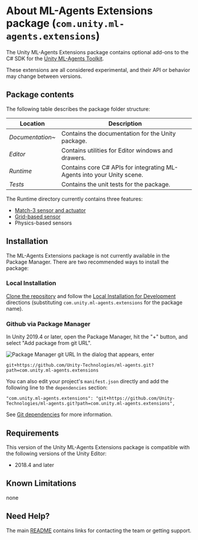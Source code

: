 # About ML-Agents Extensions package (`com.unity.ml-agents.extensions`)

The Unity ML-Agents Extensions package contains optional add-ons to the C# SDK for the
[Unity ML-Agents Toolkit](https://github.com/Unity-Technologies/ml-agents).

These extensions are all considered experimental, and their API or behavior
may change between versions.


## Package contents

The following table describes the package folder structure:

| **Location**     | **Description**                                                        |
| ---------------- | ---------------------------------------------------------------------- |
| _Documentation~_ | Contains the documentation for the Unity package.                      |
| _Editor_         | Contains utilities for Editor windows and drawers.                     |
| _Runtime_        | Contains core C# APIs for integrating ML-Agents into your Unity scene. |
| _Tests_          | Contains the unit tests for the package.                               |

The Runtime directory currently contains three features:
 * [Match-3 sensor and actuator](Match3.md)
 * [Grid-based sensor](Grid-Sensor.md)
 * Physics-based sensors

## Installation
The ML-Agents Extensions package is not currently available in the Package Manager. There are two
recommended ways to install the package:

### Local Installation
[Clone the repository](https://github.com/Unity-Technologies/ml-agents/tree/release_12_docs/docs/Installation.md#clone-the-ml-agents-toolkit-repository-optional) and follow the
[Local Installation for Development](https://github.com/Unity-Technologies/ml-agents/tree/release_12_docs/docs/Installation.md#advanced-local-installation-for-development-1)
directions (substituting `com.unity.ml-agents.extensions` for the package name).

### Github via Package Manager
In Unity 2019.4 or later, open the Package Manager, hit the "+" button, and select "Add package from git URL".

![Package Manager git URL](https://github.com/Unity-Technologies/ml-agents/tree/release_12_docs/docs/images/unity_package_manager_git_url.png)
In the dialog that appears, enter
 ```
 git+https://github.com/Unity-Technologies/ml-agents.git?path=com.unity.ml-agents.extensions
```

You can also edit your project's `manifest.json` directly and add the following line to the `dependencies`
section:
```
"com.unity.ml-agents.extensions": "git+https://github.com/Unity-Technologies/ml-agents.git?path=com.unity.ml-agents.extensions",
```
See [Git dependencies](https://docs.unity3d.com/Manual/upm-git.html#subfolder) for more information.


## Requirements

This version of the Unity ML-Agents Extensions package is compatible with the
following versions of the Unity Editor:

- 2018.4 and later

## Known Limitations
none

## Need Help?
The main [README](https://github.com/Unity-Technologies/ml-agents/tree/release_12_docs/README.md) contains links for contacting the team or getting support.
